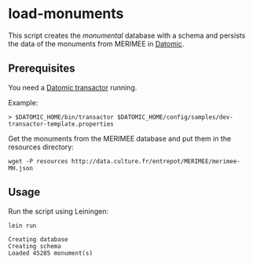 # load-monuments

This script creates the *monumental* database with a schema and persists the data of the monuments from MERIMEE in [Datomic](https://www.datomic.com).

## Prerequisites

You need a [Datomic transactor](https://docs.datomic.com/on-prem/transactor.html) running.

Example:

```
> $DATOMIC_HOME/bin/transactor $DATOMIC_HOME/config/samples/dev-transactor-template.properties
```


Get the monuments from the MERIMEE database and put them in the resources directory:

```
wget -P resources http://data.culture.fr/entrepot/MERIMEE/merimee-MH.json
```

## Usage

Run the script using Leiningen:

`lein run`

```
Creating database
Creating schema
Loaded 45285 monument(s)
```
